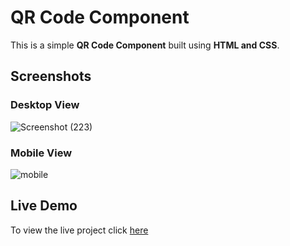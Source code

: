# QR Code Component
This is a simple **QR Code Component** built using **HTML and CSS**.

## Screenshots
### **Desktop View**
![Screenshot (223)](https://github.com/user-attachments/assets/7e9c6096-c27d-440e-901f-5a3391e9047b)

### **Mobile View**
![mobile](https://github.com/user-attachments/assets/551fc09f-8e3c-42c5-b2cf-59427d8603ae)

## Live Demo
To view the live project click [here](https://cynti84.github.io/QA-QE/HTML-CSS/1/index.html)
